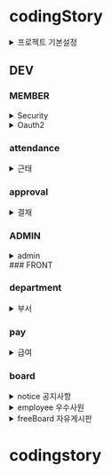 # codingStory

<details>
<summary>프로젝트 기본설정</summary>


프로젝트명 : codingStory

프로그래밍 언어 : JAVA

프레임워크 : Springboot 2.7.11

라이브러리 DI : Spring WEB(MVC), Thymeleaf, Spring Data JPA, Lombok, SpringSecurity5 
               , websocket, validation, OAuth2, security  

데이터베이스 : MySql8

ORM : Spring Data JPA (JAVA(SQL))

개발툴 : IntelliJ

템플릿 엔진 : Thymeleaf (HTML + Data)

빌드 : Gradle

설정 : application.yml, application-oauth2.yml

</details>

## DEV

### MEMBER
<details>
<summary>Security</summary>


</details>

<details>
<summary>Oauth2</summary>

</details>


### attendance
<details>
<summary>근태</summary>

</details>

### approval  
<details>
<summary>결재</summary>

</details>

### ADMIN

<details>
<summary>admin</summary>

</details>
### FRONT

### department

<details>
<summary>부서</summary>

</details>

### pay

<details>
<summary>급여</summary>

</details>


### board

<details>
<summary>notice  공지사항</summary>
</details>

<details>
<summary>employee 우수사원</summary>
</details>

<details>
<summary>freeBoard 자유게시판</summary>
</details>

# codingstory
